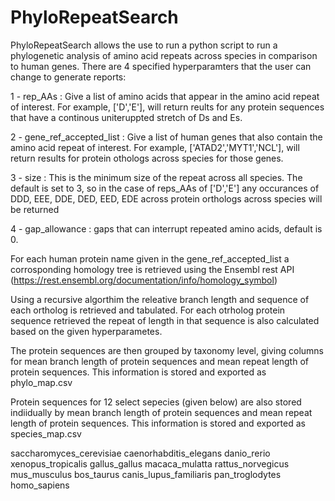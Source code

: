 # PhyloRepeatSearch

PhyloRepeatSearch allows the use to run a python script to run a phylogenetic analysis of amino acid repeats across species in comparison to human genes. There are 4 specified hyperparamters that the user can change to generate reports: 

1 - rep_AAs : Give a list of amino acids that appear in the amino acid repeat of interest. For example, ['D','E'], will return reults for any protein sequences that have a continous uniteruppted stretch of Ds and Es. 

2 - gene_ref_accepted_list : Give a list of human genes that also contain the amino acid repeat of interest. For example, ['ATAD2','MYT1','NCL'], will return results for protein othologs across species for those genes.

3 - size : This is the minimum size of the repeat across all species. The default is set to 3, so in the case of reps_AAs of ['D','E'] any occurances of DDD, EEE, DDE, DED, EED, EDE across protein orthologs across species will be returned

4 - gap_allowance : gaps that can interrupt repeated amino acids, default is 0.

For each human protein name given in the gene_ref_accepted_list a corrosponding homology tree is retrieved using the Ensembl rest API (https://rest.ensembl.org/documentation/info/homology_symbol)

Using a recursive algorthim the releative branch length and sequence of each ortholog is retrieved and tabulated. For each otrholog protein sequence retrieved the repeat of length in that sequence is also calculated based on the given hyperparametes.

The protein sequences are then grouped by taxonomy level, giving columns for mean branch length of protein sequences and mean repeat length of protein sequences. This information is stored and exported as phylo_map.csv

Protein sequences for 12 select sepecies (given below) are also stored indiidually by mean branch length of protein sequences and mean repeat length of protein sequences. This information is stored and exported as species_map.csv

saccharomyces_cerevisiae
caenorhabditis_elegans
danio_rerio
xenopus_tropicalis
gallus_gallus
macaca_mulatta
rattus_norvegicus
mus_musculus
bos_taurus
canis_lupus_familiaris
pan_troglodytes
homo_sapiens
